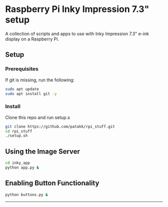 # Raspberry Pi Inky Impression 7.3" setup

A collection of scripts and apps to use with Inky Impression 7.3" e-ink display on a Raspberry Pi.


## Setup
### Prerequisites
If git is missing, run the following:
```bash
sudo apt update
sudo apt install git -y
```

### Install
Clone this repo and run setup.s
```bash
git clone https://github.com/patakk/rpi_stuff.git
cd rpi_stuff
./setup.sh
```

## Using the Image Server
```bash
cd inky_app
python app.py &
```

## Enabling Button Functionality

```bash
python buttons.py &
```
---

